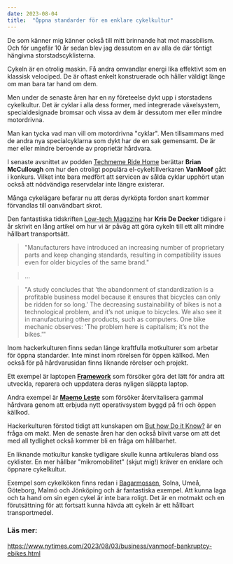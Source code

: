 ```yaml
---
date: 2023-08-04
title:  "Öppna standarder för en enklare cykelkultur"
---
```

De som känner mig känner också till mitt brinnande hat mot massbilism. Och för ungefär 10 år sedan blev jag dessutom en av alla de där töntigt hängivna storstadscyklisterna.

Cykeln är en otrolig maskin. Få andra omvandlar energi lika effektivt som en klassisk velociped. De är oftast enkelt konstruerade och håller väldigt länge om man bara tar hand om dem.

Men under de senaste åren har en ny företeelse dykt upp i storstadens cykelkultur. Det är cyklar i alla dess former, med integrerade växelsystem, specialdesignade bromsar och vissa av dem är dessutom mer eller mindre motordrivna. 

Man kan tycka vad man vill om motordrivna "cyklar". Men tillsammans med de andra nya specialcyklarna som dykt har de en sak gemensamt. De är mer eller mindre beroende av proprietär hårdvara.

I senaste avsnittet av podden [Techmeme Ride Home](https://www.ridehome.info/show/techmeme-ride-home/thu-0803-pandemic-high-fliers-crash-to-earth/) berättar **Brian McCullough** om hur den otroligt populära el-cykeltillverkaren **VanMoof** gått i konkurs. Vilket inte bara medfört att servicen av sålda cyklar upphört utan också att nödvändiga reservdelar inte längre existerar.

Många cykelägare befarar nu att deras dyrköpta fordon snart kommer förvandlas till oanvändbart skrot.

Den fantastiska tidskriften [Low-tech Magazine](https://solar.lowtechmagazine.com/2023/02/can-we-make-bicycles-sustainable-again/) har **Kris De Decker** tidigare i år skrivit en lång artikel om hur vi är påväg att göra cykeln till ett allt mindre hållbart transportsätt.

> "Manufacturers have introduced an increasing number of proprietary parts and keep changing standards, resulting in compatibility issues even for older bicycles of the same brand."

> ...

> "A study concludes that 'the abandonment of standardization is a profitable business model because it ensures that bicycles can only be ridden for so long.' The decreasing sustainability of bikes is not a technological problem, and it’s not unique to bicycles. We also see it in manufacturing other products, such as computers. One bike mechanic observes: 'The problem here is capitalism; it’s not the bikes.'"

Inom hackerkulturen finns sedan länge kraftfulla motkulturer som arbetar för öppna standarder. Inte minst inom rörelsen för öppen källkod. Men också för på hårdvarusidan finns liknande rörelser och projekt. 

Ett exempel är laptopen [**Framework**](https://frame.work/) som försöker göra det lätt för andra att utveckla, reparera och uppdatera deras nyligen släppta laptop.

Andra exempel är [**Maemo Leste**](https://maemo-leste.github.io/) som försöker återvitalisera gammal hårdvara genom att erbjuda nytt operativsystem byggd på fri och öppen källkod.

Hackerkulturen förstod tidigt att kunskapen om [But how Do it Know?](http://www.buthowdoitknow.com/) är en fråga om makt. Men de senaste åren har den också blivit varse om att det med all tydlighet också kommer bli en fråga om hållbarhet. 

En liknande motkultur kanske tydligare skulle kunna artikuleras bland oss cyklister. En mer hållbar "mikromobilitet" (skjut mig!) kräver en enklare och öppnare cykelkultur.

Exempel som cykelköken finns redan i [Bagarmossen](https://bagarmossenscykelkok.se/), Solna, Umeå, Göteborg, Malmö och Jönköping och är fantastiska exempel. Att kunna laga och ta hand om sin egen cykel är inte bara roligt. Det är en motmakt och en förutsättning för att fortsatt kunna hävda att cykeln är ett hållbart transportmedel.

### Läs mer:
https://www.nytimes.com/2023/08/03/business/vanmoof-bankruptcy-ebikes.html